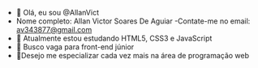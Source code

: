 - 👋 Olá, eu sou @AllanVict
- Nome completo: Allan Victor Soares De Aguiar
-Contate-me no email: av343877@gmail.com
- 👀 Atualmente estou estudando HTML5, CSS3 e JavaScript
- 🌱 Busco vaga para front-end júnior 
- 💞️Desejo me especializar cada vez mais na área de programação web

<!---
AllanVict/AllanVict is a ✨ special ✨ repository because its `README.md` (this file) appears on your GitHub profile.
You can click the Preview link to take a look at your changes.
--->
